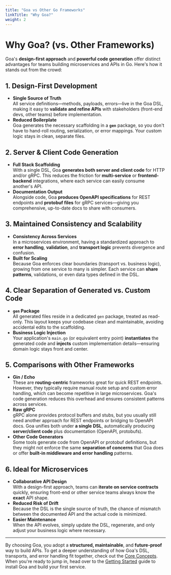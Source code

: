 ```yaml
---
title: "Goa vs Other Go Frameworks"
linkTitle: "Why Goa?"
weight: 2
---
```


# Why Goa? (vs. Other Frameworks)

Goa's **design-first approach** and **powerful code generation** offer distinct advantages for teams building microservices and APIs in Go. Here's how it stands out from the crowd:

## 1. Design-First Development
- **Single Source of Truth**  
  All service definitions—methods, payloads, errors—live in the Goa DSL, making it easy to **validate and refine APIs** with stakeholders (front-end devs, other teams) before implementation.  
- **Reduced Boilerplate**  
  Goa generates the necessary scaffolding in a **`gen`** package, so you don't have to hand-roll routing, serialization, or error mappings. Your custom logic stays in clean, separate files.

## 2. Server & Client Code Generation
- **Full Stack Scaffolding**  
  With a single DSL, Goa **generates both server and client code** for HTTP and/or gRPC. This reduces the friction for **multi-service** or **frontend-backend** integrations, where each service can easily consume another's API.  
- **Documentation Output**  
  Alongside code, Goa **produces OpenAPI specifications** for REST endpoints and **protobuf files** for gRPC services—giving you comprehensive, up-to-date docs to share with consumers.

## 3. Maintained Consistency and Scalability
- **Consistency Across Services**  
  In a microservices environment, having a standardized approach to **error handling**, **validation**, and **transport logic** prevents divergence and confusion.  
- **Built for Scaling**  
  Because Goa enforces clear boundaries (transport vs. business logic), growing from one service to many is simpler. Each service can **share patterns**, validations, or even data types defined in the DSL.

## 4. Clear Separation of Generated vs. Custom Code
- **`gen` Package**  
  All generated files reside in a dedicated `gen` package, treated as read-only. This layout keeps your codebase clean and maintainable, avoiding accidental edits to the scaffolding.  
- **Business Logic Injection**  
  Your application's `main.go` (or equivalent entry point) **instantiates** the generated code and **injects** custom implementation details—ensuring domain logic stays front and center.

## 5. Comparisons with Other Frameworks
- **Gin / Echo**  
  These are **routing-centric** frameworks great for quick REST endpoints. However, they typically require manual route setup and custom error handling, which can become repetitive in large microservices. Goa's code generation reduces this overhead and ensures consistent patterns across services.
- **Raw gRPC**  
  gRPC alone provides protocol buffers and stubs, but you usually still need another approach for REST endpoints or bridging to OpenAPI docs. Goa unifies both under **a single DSL**, automatically producing **server/client code** plus documentation (OpenAPI, protobufs).
- **Other Code Generators**  
  Some tools generate code from OpenAPI or protobuf definitions, but they might not enforce the same **separation of concerns** that Goa does or offer **built-in middleware and error handling** patterns.

## 6. Ideal for Microservices
- **Collaborative API Design**  
  With a design-first approach, teams can **iterate on service contracts** quickly, ensuring front-end or other service teams always know the **exact** API shape.  
- **Reduced Risk of Drift**  
  Because the DSL is the single source of truth, the chance of mismatch between the documented API and the actual code is minimized.  
- **Easier Maintenance**  
  When the API evolves, simply update the DSL, regenerate, and only adjust your business logic where necessary.

---

By choosing Goa, you adopt a **structured, maintainable**, and **future-proof** way to build APIs. To get a deeper understanding of how Goa's DSL, transports, and error handling fit together, check out the [Core Concepts](../3-core-concepts/). When you're ready to jump in, head over to the [Getting Started](../2-getting-started/) guide to install Goa and build your first service.

